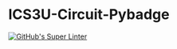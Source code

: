 # ICS3U-Circuit-Pybadge

[![GitHub's Super Linter](https://github.com/Joshua-Yeung-2/ICS3U-Circuit-Pybadge/workflows/GitHub's%20Super%20Linter/badge.svg)](https://github.com/Joshua-Yeung-2/ICS3U-Circuit-Pybadge/actions)
